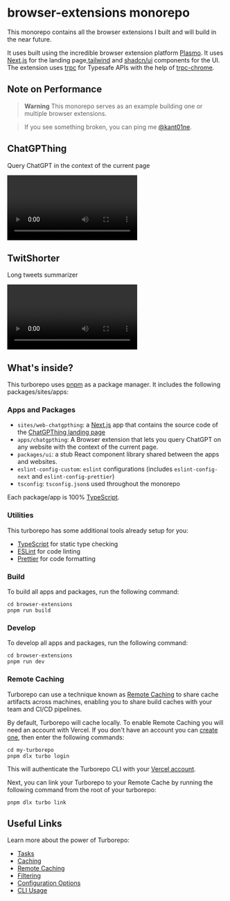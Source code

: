 # browser-extensions monorepo

This monorepo contains all the browser extensions I built and will build in the near future.

It uses built using the incredible browser extension platform [Plasmo](https://plasmo.com). It uses [Next.js](https://nextjs.org/) for the landing page,[tailwind](https://tailwindcss.com/) and [shadcn/ui](https://github.com/shadcn/ui) components for the UI. The extension uses [trpc](https://trpc.io/) for Typesafe APIs with the help of [trpc-chrome](https://github.com/jlalmes/trpc-chrome).

## Note on Performance

> **Warning**
> This monorepo serves as an example building one or multiple browser extensions.

> If you see something broken, you can ping me [@kant01ne](https://twitter.com/kant01ne).

## ChatGPThing

Query ChatGPT in the context of the current page

<video src="https://user-images.githubusercontent.com/5072452/216819491-ae457647-6465-4fb8-864c-193a92dc1b48.mp4"></video>

## TwitShorter

Long tweets summarizer

<video src="hhttps://user-images.githubusercontent.com/5072452/218632182-9fb7eeba-d238-44ad-ae86-1c816c387ba7.mp4"></video>

## What's inside?

This turborepo uses [pnpm](https://pnpm.io) as a package manager. It includes the following packages/sites/apps:

### Apps and Packages

- `sites/web-chatgpthing`: a [Next.js](https://nextjs.org/) app that contains the source code of the [ChatGPThing landing page](https://chatgpthing.vercel.app/)
- `apps/chatgpthing`: A Browser extension that lets you query ChatGPT on any website with the context of the current page.
- `packages/ui`: a stub React component library shared between the apps and websites.
- `eslint-config-custom`: `eslint` configurations (includes `eslint-config-next` and `eslint-config-prettier`)
- `tsconfig`: `tsconfig.json`s used throughout the monorepo

Each package/app is 100% [TypeScript](https://www.typescriptlang.org/).

### Utilities

This turborepo has some additional tools already setup for you:

- [TypeScript](https://www.typescriptlang.org/) for static type checking
- [ESLint](https://eslint.org/) for code linting
- [Prettier](https://prettier.io) for code formatting

### Build

To build all apps and packages, run the following command:

```
cd browser-extensions
pnpm run build
```

### Develop

To develop all apps and packages, run the following command:

```
cd browser-extensions
pnpm run dev
```

### Remote Caching

Turborepo can use a technique known as [Remote Caching](https://turbo.build/repo/docs/core-concepts/remote-caching) to share cache artifacts across machines, enabling you to share build caches with your team and CI/CD pipelines.

By default, Turborepo will cache locally. To enable Remote Caching you will need an account with Vercel. If you don't have an account you can [create one](https://vercel.com/signup), then enter the following commands:

```
cd my-turborepo
pnpm dlx turbo login
```

This will authenticate the Turborepo CLI with your [Vercel account](https://vercel.com/docs/concepts/personal-accounts/overview).

Next, you can link your Turborepo to your Remote Cache by running the following command from the root of your turborepo:

```
pnpm dlx turbo link
```

## Useful Links

Learn more about the power of Turborepo:

- [Tasks](https://turbo.build/repo/docs/core-concepts/monorepos/running-tasks)
- [Caching](https://turbo.build/repo/docs/core-concepts/caching)
- [Remote Caching](https://turbo.build/repo/docs/core-concepts/remote-caching)
- [Filtering](https://turbo.build/repo/docs/core-concepts/monorepos/filtering)
- [Configuration Options](https://turbo.build/repo/docs/reference/configuration)
- [CLI Usage](https://turbo.build/repo/docs/reference/command-line-reference)

